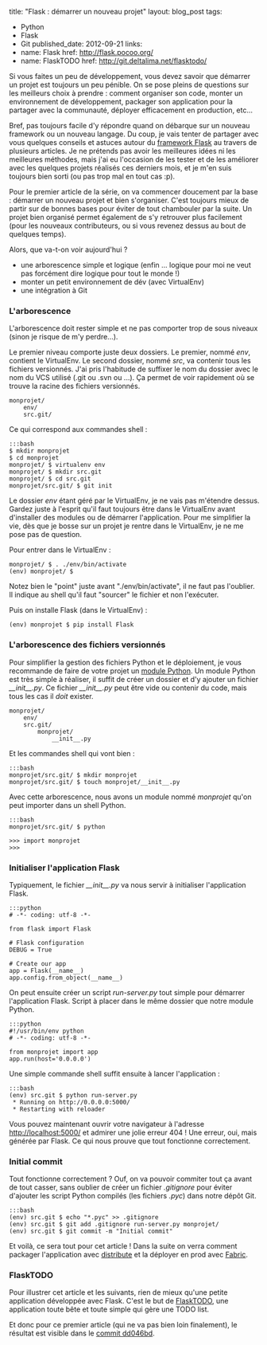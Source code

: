 title: "Flask : démarrer un nouveau projet"
layout: blog_post
tags:
- Python
- Flask
- Git
published_date: 2012-09-21
links:
- name: Flask
  href: http://flask.pocoo.org/
- name: FlaskTODO
  href: http://git.deltalima.net/flasktodo/


Si vous faites un peu de développement, vous devez savoir que démarrer un projet est toujours un peu pénible. On se pose pleins de questions sur les meilleurs choix à prendre : comment organiser son code, monter un environnement de développement, packager son application pour la partager avec la communauté, déployer efficacement en production, etc...

Bref, pas toujours facile d'y répondre quand on débarque sur un nouveau framework ou un nouveau langage. Du coup, je vais tenter de partager avec vous quelques conseils et astuces autour du [framework Flask](http://flask.pocoo.org) au travers de plusieurs articles. Je ne prétends pas avoir les meilleures idées ni les meilleures méthodes, mais j'ai eu l'occasion de les tester et de les améliorer avec les quelques projets réalisés ces derniers mois, et je m'en suis toujours bien sorti (ou pas trop mal en tout cas :p).

<!-- BODY -->

Pour le premier article de la série, on va commencer doucement par la base : démarrer un nouveau projet et bien s'organiser. C'est toujours mieux de partir sur de bonnes bases pour éviter de tout chambouler par la suite. Un projet bien organisé permet également de s'y retrouver plus facilement (pour les nouveaux contributeurs, ou si vous revenez dessus au bout de quelques temps).

Alors, que va-t-on voir aujourd'hui ?

- une arborescence simple et logique (enfin ... logique pour moi ne veut pas forcément dire logique pour tout le monde !)
- monter un petit environnement de dév (avec VirtualEnv)
- une intégration à Git

### L'arborescence

L'arborescence doit rester simple et ne pas comporter trop de sous niveaux (sinon je risque de m'y perdre...).

Le premier niveau comporte juste deux dossiers. Le premier, nommé *env*, contient le VirtualEnv. Le second dossier, nommé *src*, va contenir tous les fichiers versionnés. J'ai pris l'habitude de suffixer le nom du dossier avec le nom du VCS utilisé (.git ou .svn ou ...). Ça permet de voir rapidement où se trouve la racine des fichiers versionnés.

    monprojet/
        env/
        src.git/

Ce qui correspond aux commandes shell :

    :::bash
    $ mkdir monprojet
    $ cd monprojet
    monprojet/ $ virtualenv env
    monprojet/ $ mkdir src.git
    monprojet/ $ cd src.git
    monprojet/src.git/ $ git init

Le dossier *env* étant géré par le VirtualEnv, je ne vais pas m'étendre dessus. Gardez juste à l'esprit qu'il faut toujours être dans le VirtualEnv avant d'installer des modules ou de démarrer l'application. Pour me simplifier la vie, dès que je bosse sur un projet je rentre dans le VirtualEnv, je ne me pose pas de question.

Pour entrer dans le VirtualEnv :

    monprojet/ $ . ./env/bin/activate
    (env) monprojet/ $

Notez bien le "point" juste avant "./env/bin/activate", il ne faut pas l'oublier. Il indique au shell qu'il faut "sourcer" le fichier et non l'exécuter.

Puis on installe Flask (dans le VirtualEnv) :

    (env) monprojet $ pip install Flask

### L'arborescence des fichiers versionnés

Pour simplifier la gestion des fichiers Python et le déploiement, je vous recommande de faire de votre projet un [module Python](http://docs.python.org/tutorial/modules.html). Un module Python est très simple à réaliser, il suffit de créer un dossier et d'y ajouter un fichier *\_\_init\_\_.py*. Ce fichier *\_\_init\_\_.py* peut être vide ou contenir du code, mais tous les cas il *doit* exister.

    monprojet/
        env/
        src.git/
            monprojet/
                __init__.py

Et les commandes shell qui vont bien :

    :::bash
    monprojet/src.git/ $ mkdir monprojet
    monprojet/src.git/ $ touch monprojet/__init__.py

Avec cette arborescence, nous avons un module nommé *monprojet* qu'on peut importer dans un shell Python.

    :::bash
    monprojet/src.git/ $ python

    >>> import monprojet
    >>>

### Initialiser l'application Flask

Typiquement, le fichier *\_\_init\_\_.py* va nous servir à initialiser l'application Flask.

    :::python
    # -*- coding: utf-8 -*-

    from flask import Flask

    # Flask configuration
    DEBUG = True

    # Create our app
    app = Flask(__name__)
    app.config.from_object(__name__)

On peut ensuite créer un script *run-server.py* tout simple pour démarrer l'application Flask. Script à placer dans le même dossier que notre module Python.

    :::python
    #!/usr/bin/env python
    # -*- coding: utf-8 -*-

    from monprojet import app
    app.run(host='0.0.0.0')

Une simple commande shell suffit ensuite à lancer l'application :

    :::bash
    (env) src.git $ python run-server.py
     * Running on http://0.0.0.0:5000/
     * Restarting with reloader

Vous pouvez maintenant ouvrir votre navigateur à l'adresse [http://localhost:5000/](http://localhost:5000/) et admirer une jolie erreur 404 ! Une erreur, oui, mais générée par Flask. Ce qui nous prouve que tout fonctionne correctement.

### Initial commit

Tout fonctionne correctement ? Ouf, on va pouvoir commiter tout ça avant de tout casser, sans oublier de créer un fichier *.gitignore* pour éviter d'ajouter les script Python compilés (les fichiers *.pyc*) dans notre dépôt Git.

    :::bash
    (env) src.git $ echo "*.pyc" >> .gitignore
    (env) src.git $ git add .gitignore run-server.py monprojet/
    (env) src.git $ git commit -m "Initial commit"


Et voilà, ce sera tout pour cet article ! Dans la suite on verra comment packager l'application avec [distribute](http://pypi.python.org/pypi/distribute) et la déployer en prod avec [Fabric](http://docs.fabfile.org/en/1.4.3/index.html).

### FlaskTODO

Pour illustrer cet article et les suivants, rien de mieux qu'une petite application développée avec Flask. C'est le but de [FlaskTODO](http://git.deltalima.net/flasktodo/), une application toute bête et toute simple qui gère une TODO list.

Et donc pour ce premier article (qui ne va pas bien loin finalement), le résultat est visible dans le [commit dd046bd](http://git.deltalima.net/flasktodo/tree/?id=dd046bdd3516a7e44f926c7ba6373393025b0e15).
